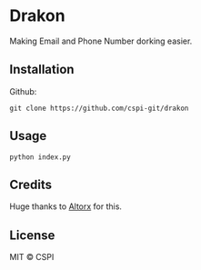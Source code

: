 # Drakon
Making Email and Phone Number dorking easier.

## Installation
Github:
```
git clone https://github.com/cspi-git/drakon
```

## Usage
```
python index.py
```

## Credits
Huge thanks to [Altorx](https://github.com/iUseYahoo) for this.

## License
MIT © CSPI